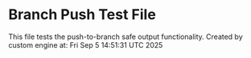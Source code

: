 # Branch Push Test File
This file tests the push-to-branch safe output functionality.
Created by custom engine at: Fri Sep  5 14:51:31 UTC 2025
